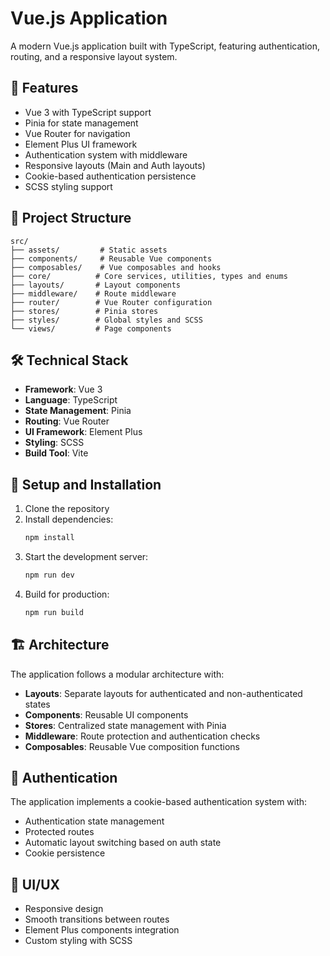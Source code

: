 # Vue.js Application

A modern Vue.js application built with TypeScript, featuring authentication, routing, and a responsive layout system.

## 🚀 Features

- Vue 3 with TypeScript support
- Pinia for state management
- Vue Router for navigation
- Element Plus UI framework
- Authentication system with middleware
- Responsive layouts (Main and Auth layouts)
- Cookie-based authentication persistence
- SCSS styling support

## 📁 Project Structure

```
src/
├── assets/         # Static assets
├── components/     # Reusable Vue components
├── composables/    # Vue composables and hooks
├── core/          # Core services, utilities, types and enums
├── layouts/       # Layout components
├── middleware/    # Route middleware
├── router/        # Vue Router configuration
├── stores/        # Pinia stores
├── styles/        # Global styles and SCSS
└── views/         # Page components
```

## 🛠️ Technical Stack

- **Framework**: Vue 3
- **Language**: TypeScript
- **State Management**: Pinia
- **Routing**: Vue Router
- **UI Framework**: Element Plus
- **Styling**: SCSS
- **Build Tool**: Vite

## 🔧 Setup and Installation

1. Clone the repository
2. Install dependencies:
   ```bash
   npm install
   ```
3. Start the development server:
   ```bash
   npm run dev
   ```
4. Build for production:
   ```bash
   npm run build
   ```

## 🏗️ Architecture

The application follows a modular architecture with:

- **Layouts**: Separate layouts for authenticated and non-authenticated states
- **Components**: Reusable UI components
- **Stores**: Centralized state management with Pinia
- **Middleware**: Route protection and authentication checks
- **Composables**: Reusable Vue composition functions

## 🔐 Authentication

The application implements a cookie-based authentication system with:
- Authentication state management
- Protected routes
- Automatic layout switching based on auth state
- Cookie persistence

## 🎨 UI/UX

- Responsive design
- Smooth transitions between routes
- Element Plus components integration
- Custom styling with SCSS